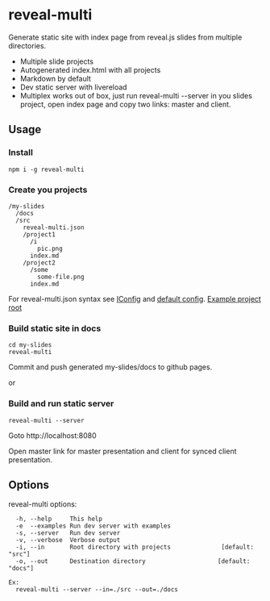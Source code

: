# reveal-multi

Generate static site with index page from reveal.js slides from multiple directories.

* Multiple slide projects
* Autogenerated index.html with all projects
* Markdown by default
* Dev static server with livereload
* Multiplex works out of box, just run reveal-multi --server in you slides project, open index page and copy two links: master and client.

## Usage

### Install

```
npm i -g reveal-multi
```

### Create you projects

```
/my-slides
  /docs
  /src
    reveal-multi.json
    /project1
      /i
        pic.png
      index.md
    /project2
      /some
        some-file.png
      index.md
```

For reveal-multi.json syntax see [IConfig](./src/interfaces.js) and [default config](./src/defaultConfig.js). [Example project root](./examples)

### Build static site in docs

```
cd my-slides
reveal-multi
```

Commit and push generated my-slides/docs to github pages.

or

### Build and run static server

```
reveal-multi --server
```

Goto http://localhost:8080

Open master link for master presentation and client for synced client presentation.

## Options

reveal-multi options:

```
  -h, --help     This help
  -e  --examples Run dev server with examples
  -s, --server   Run dev server
  -v, --verbose  Verbose output
  -i, --in       Root directory with projects              [default: "src"]
  -o, --out      Destination directory                    [default: "docs"]

Ex:
  reveal-multi --server --in=./src --out=./docs
```
